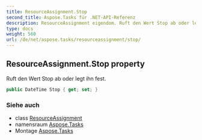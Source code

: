 ```yaml
---
title: ResourceAssignment.Stop
second_title: Aspose.Tasks für .NET-API-Referenz
description: ResourceAssignment eigendom. Ruft den Wert Stop ab oder legt ihn fest.
type: docs
weight: 560
url: /de/net/aspose.tasks/resourceassignment/stop/
---
```

## ResourceAssignment.Stop property

Ruft den Wert Stop ab oder legt ihn fest.

```csharp
public DateTime Stop { get; set; }
```

### Siehe auch

* class [ResourceAssignment](../)
* namensraum [Aspose.Tasks](../../resourceassignment/)
* Montage [Aspose.Tasks](../../../)


